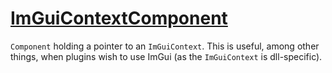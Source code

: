 # [ImGuiContextComponent](ImGuiContextComponent.hpp)

`Component` holding a pointer to an `ImGuiContext`. This is useful, among other things, when plugins wish to use ImGui (as the `ImGuiContext` is dll-specific).